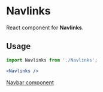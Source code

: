 # Navlinks

React component for **Navlinks**.

## Usage

```jsx
import Navlinks from './Navlinks';

<Navlinks />
```
[Navbar component](https://docs.google.com/document/d/1m5Fe0mXKPj7rthNHL-bnWhA9xCENPG8D5ZDfaFKEA8o/edit?usp=sharing)